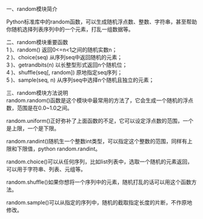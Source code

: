 一、random模块简介

Python标准库中的random函数，可以生成随机浮点数、整数、字符串，甚至帮助你随机选择列表序列中的一个元素，打乱一组数据等。

二、random模块重要函数  
1 )、random() 返回0<=n<1之间的随机实数n；  
2 )、choice(seq) 从序列seq中返回随机的元素；  
3 )、getrandbits(n) 以长整型形式返回n个随机位；  
4 )、shuffle(seq[, random]) 原地指定seq序列；  
5 )、sample(seq, n) 从序列seq中选择n个随机且独立的元素；

三、random模块方法说明  
random.random()函数是这个模块中最常用的方法了，它会生成一个随机的浮点数，范围是在0.0~1.0之间。

random.uniform()正好弥补了上面函数的不足，它可以设定浮点数的范围，一个是上限，一个是下限。

random.randint()随机生一个整数int类型，可以指定这个整数的范围，同样有上限和下限值，python random.randint。

random.choice()可以从任何序列，比如list列表中，选取一个随机的元素返回，可以用于字符串、列表、元组等。

random.shuffle()如果你想将一个序列中的元素，随机打乱的话可以用这个函数方法。

random.sample()可以从指定的序列中，随机的截取指定长度的片断，不作原地修改。
